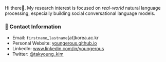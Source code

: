 Hi there👋. My research interest is focused on <i>real-world</i> natural language processing, especially building social conversational language models.

### 📌 Contact Information

- Email: ```firstname```_```lastname```[at]korea.ac.kr <br>
- Personal Website: [youngerous.github.io](https://youngerous.github.io) <br>
- LinkedIn: www.linkedin.com/in/youngerous <br>
- Twitter: [@takyoung_kim](https://twitter.com/takyoung_kim)
